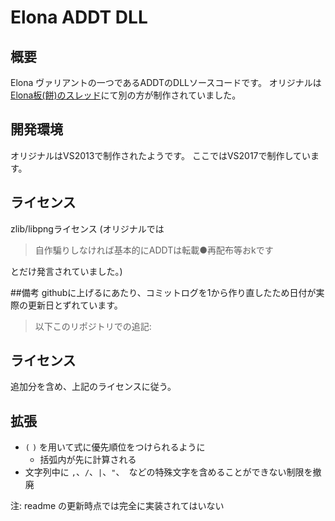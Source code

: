 ﻿# Elona ADDT DLL

## 概要
Elona ヴァリアントの一つであるADDTのDLLソースコードです。
オリジナルは[Elona板(餅)のスレッド](https://jbbs.shitaraba.net/bbs/read.cgi/game/45610/1350133364/l50)にて別の方が制作されていました。


## 開発環境
オリジナルはVS2013で制作されたようです。
ここではVS2017で制作しています。

## ライセンス
zlib/libpngライセンス
(オリジナルでは

>自作騙りしなければ基本的にADDTは転載●再配布等おkです

とだけ発言されていました。)


##備考
githubに上げるにあたり、コミットログを1から作り直したため日付が実際の更新日とずれています。




> 以下このリポジトリでの追記:

## ライセンス

追加分を含め、上記のライセンスに従う。


## 拡張

* `(` `)` を用いて式に優先順位をつけられるように
  * 括弧内が先に計算される
* 文字列中に `,`、`/`、`|`、`"`、` `などの特殊文字を含めることができない制限を撤廃

注: readme の更新時点では完全に実装されてはいない
